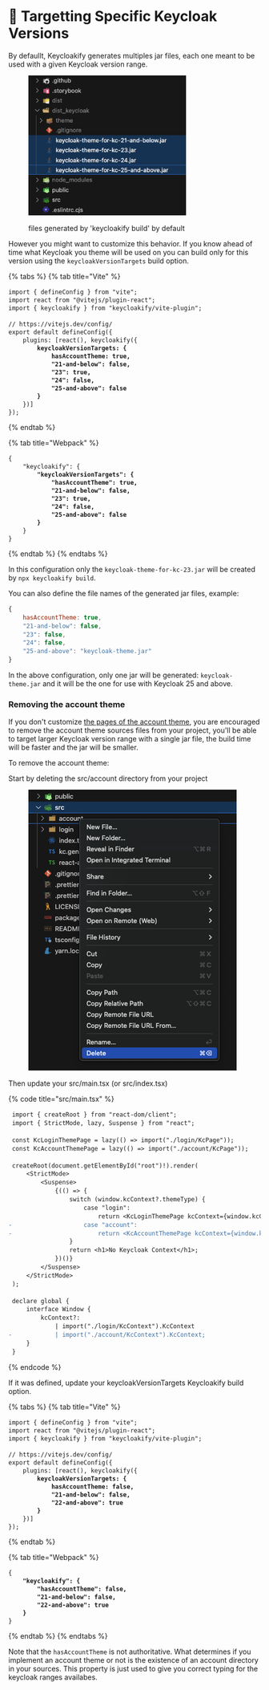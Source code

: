 # 🎯 Targetting Specific Keycloak Versions

By defaullt, Keycloakify generates multiples jar files, each one meant to be used with a given Keycloak version range.

<figure><img src=".gitbook/assets/image (21).png" alt="" width="315"><figcaption><p>files generated by 'keycloakify build' by default</p></figcaption></figure>

However you might want to customize this behavior.  If you know ahead of time what Keycloak you theme will be used on you can build only for this version using the `keycloakVersionTargets` build option.

{% tabs %}
{% tab title="Vite" %}
<pre class="language-typescript" data-title="vite.config.ts"><code class="lang-typescript">import { defineConfig } from "vite";
import react from "@vitejs/plugin-react";
import { keycloakify } from "keycloakify/vite-plugin";

// https://vitejs.dev/config/
export default defineConfig({
    plugins: [react(), keycloakify({
<strong>        keycloakVersionTargets: {
</strong><strong>            hasAccountTheme: true,
</strong><strong>            "21-and-below": false,
</strong><strong>            "23": true,
</strong><strong>            "24": false,
</strong><strong>            "25-and-above": false
</strong><strong>        }
</strong>    })]
});
</code></pre>
{% endtab %}

{% tab title="Webpack" %}
<pre class="language-json" data-title="package.json"><code class="lang-json">{
    "keycloakify": {
<strong>        "keycloakVersionTargets": {
</strong><strong>            "hasAccountTheme": true,
</strong><strong>            "21-and-below": false,
</strong><strong>            "23": true,
</strong><strong>            "24": false,
</strong><strong>            "25-and-above": false
</strong><strong>        }
</strong>    }
}
</code></pre>
{% endtab %}
{% endtabs %}

In this configuration only the `keycloak-theme-for-kc-23.jar` will be created by `npx keycloakify build`.

You can also define the file names of the generated jar files, example:

```javascript
{
    hasAccountTheme: true,
    "21-and-below": false,
    "23": false,
    "24": false,
    "25-and-above": "keycloak-theme.jar"
}
```

In the above configuration, only one jar will be generated: `keycloak-theme.jar` and it will be the one for use with Keycloak 25 and above.

### Removing the account theme

If you don't customize [the pages of the account theme](https://storybook.keycloakify.dev/?path=/story/account-account--default), you are encouraged to remove the account theme sources files from your project, you'll be able to target larger Keycloak version range with a single jar file, the build time will be faster and the jar will be smaller. &#x20;

To remove the account theme:

Start by deleting the src/account directory from your project

<figure><img src=".gitbook/assets/image (22).png" alt=""><figcaption></figcaption></figure>

Then update your src/main.tsx (or src/index.tsx)

{% code title="src/main.tsx" %}
```diff
 import { createRoot } from "react-dom/client";
 import { StrictMode, lazy, Suspense } from "react";
 
 const KcLoginThemePage = lazy(() => import("./login/KcPage"));
 const KcAccountThemePage = lazy(() => import("./account/KcPage"));
 
 createRoot(document.getElementById("root")!).render(
     <StrictMode>
         <Suspense>
             {(() => {
                 switch (window.kcContext?.themeType) {
                     case "login":
                         return <KcLoginThemePage kcContext={window.kcContext} />;
-                    case "account":
-                        return <KcAccountThemePage kcContext={window.kcContext} />;
                 }
                 return <h1>No Keycloak Context</h1>;
             })()}
         </Suspense>
     </StrictMode>
 );
 
 declare global {
     interface Window {
         kcContext?:
             | import("./login/KcContext").KcContext
-            | import("./account/KcContext").KcContext;
     }
 }
```
{% endcode %}

If it was defined, update your keycloakVersionTargets Keycloakify build option. &#x20;

{% tabs %}
{% tab title="Vite" %}
<pre class="language-tsx" data-title="vite.config.ts"><code class="lang-tsx">import { defineConfig } from "vite";
import react from "@vitejs/plugin-react";
import { keycloakify } from "keycloakify/vite-plugin";

// https://vitejs.dev/config/
export default defineConfig({
    plugins: [react(), keycloakify({
<strong>        keycloakVersionTargets: {
</strong><strong>            hasAccountTheme: false,
</strong><strong>            "21-and-below": false,
</strong><strong>            "22-and-above": true
</strong><strong>        }
</strong>    })]
});
</code></pre>
{% endtab %}

{% tab title="Webpack" %}
<pre class="language-json" data-title="package.json"><code class="lang-json">{
<strong>    "keycloakify": {
</strong><strong>        "hasAccountTheme": false,
</strong><strong>        "21-and-below": false,
</strong><strong>        "22-and-above": true
</strong><strong>    }
</strong>}
</code></pre>
{% endtab %}
{% endtabs %}

Note that the `hasAccountTheme` is not authoritative. What determines if you implement an account theme or not is the existence of an account directory in your sources. This property is just used to give you correct typing for the keycloak ranges availabes.
